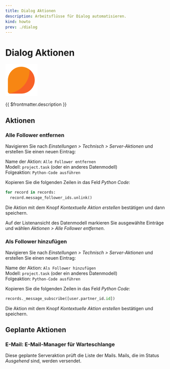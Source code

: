 ```yaml
---
title: Dialog Aktionen
description: Arbeitsflüsse für Dialog automatisieren.
kind: howto
prev: ./dialog
---
```

# Dialog Aktionen
![icons_odoo_mail](attachments/icons_odoo_mail.png)

{{ $frontmatter.description }}

## Aktionen

### Alle Follower entfernen

Navigieren Sie nach *Einstellungen > Technisch > Server-Aktionen* und erstellen Sie einen neuen Eintrag:

Name der Aktion: `Alle Follower entfernen`\
Modell: `project.task` (oder ein anderes Datenmodell)\
Folgeaktion: `Python-Code ausführen`

Kopieren Sie die folgenden Zeilen in das Feld *Python Code*:

```python
for record in records:  
  record.message_follower_ids.unlink()
```

Die Aktion mit dem Knopf *Kontextuelle Aktion erstellen* bestätigen und dann speichern.

Auf der Listenansicht des Datenmodell markieren Sie ausgewählte Einträge und wählen *Aktionen > Alle Follower entfernen*.

### Als Follower hinzufügen

Navigieren Sie nach *Einstellungen > Technisch > Server-Aktionen* und erstellen Sie einen neuen Eintrag:

Name der Aktion: `Als Follower hinzufügen`\
Modell: `project.task` (oder ein anderes Datenmodell)\
Folgeaktion: `Python-Code ausführen`

Kopieren Sie die folgenden Zeilen in das Feld *Python Code*:

```python
records._message_subscribe([user.partner_id.id])
```

Die Aktion mit dem Knopf *Kontextuelle Aktion erstellen* bestätigen und speichern.

## Geplante Aktionen

### E-Mail: E-Mail-Manager für Warteschlange

Diese geplante Serveraktion prüft die Liste der Mails. Mails, die im Status *Ausgehend* sind, werden versendet.